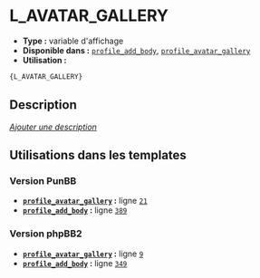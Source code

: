 # L_AVATAR_GALLERY
* __Type :__ variable d'affichage
* __Disponible dans :__ [`profile_add_body`](../tpl/var/profile_add_body.md#readme), [`profile_avatar_gallery`](../tpl/var/profile_avatar_gallery.md#readme)
* __Utilisation :__

```html
{L_AVATAR_GALLERY}
```

## Description
[*Ajouter une description*](https://fa-tvars.appspot.com/var/L_AVATAR_GALLERY)

## Utilisations dans les templates

### Version PunBB
* __[`profile_avatar_gallery`](../tpl/var/profile_avatar_gallery.md#readme) :__ ligne [`21`](../tpl/src/punbb/profile_avatar_gallery.tpl#L21)
* __[`profile_add_body`](../tpl/var/profile_add_body.md#readme) :__ ligne [`389`](../tpl/src/punbb/profile_add_body.tpl#L389)

### Version phpBB2
* __[`profile_avatar_gallery`](../tpl/var/profile_avatar_gallery.md#readme) :__ ligne [`9`](../tpl/src/subsilver/profile_avatar_gallery.tpl#L9)
* __[`profile_add_body`](../tpl/var/profile_add_body.md#readme) :__ ligne [`349`](../tpl/src/subsilver/profile_add_body.tpl#L349)